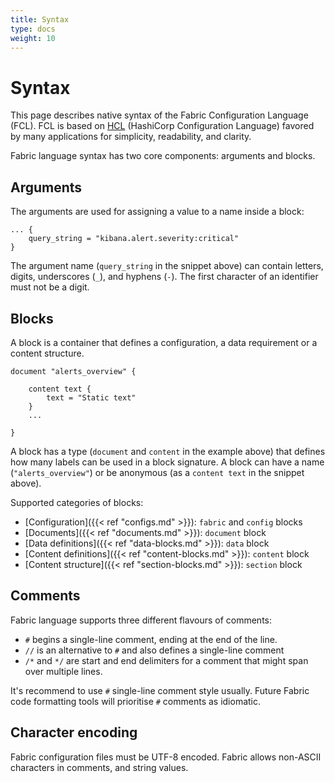 ```yaml
---
title: Syntax
type: docs
weight: 10
---
```


# Syntax

This page describes native syntax of the Fabric Configuration Language (FCL). FCL is based on [HCL](https://github.com/hashicorp/hcl/blob/main/hclsyntax/spec.md) (HashiCorp Configuration Language) favored by many applications for simplicity, readability, and clarity.

Fabric language syntax has two core components: arguments and blocks.

## Arguments

The arguments are used for assigning a value to a name inside a block:

```hcl
... {
    query_string = "kibana.alert.severity:critical"
}
```

The argument name (`query_string` in the snippet above) can contain letters, digits, underscores (`_`), and hyphens (`-`). The first character of an identifier must not be a digit.

## Blocks

A block is a container that defines a configuration, a data requirement or a content structure.

```hcl
document "alerts_overview" {

    content text {
        text = "Static text"
    }
    ...

}
```

A block has a type (`document` and `content` in the example above) that defines how many labels can be used in a block signature. A block can have a name (`"alerts_overview"`) or be anonymous (as a `content text` in the snippet above).

Supported categories of blocks:

- [Configuration]({{< ref "configs.md" >}}): `fabric` and `config` blocks
- [Documents]({{< ref "documents.md" >}}): `document` block
- [Data definitions]({{< ref "data-blocks.md" >}}): `data` block
- [Content definitions]({{< ref "content-blocks.md" >}}): `content` block
- [Content structure]({{< ref "section-blocks.md" >}}): `section` block

## Comments

Fabric language supports three different flavours of comments:

- `#` begins a single-line comment, ending at the end of the line.
- `//` is an alternative to `#` and also defines a single-line comment
- `/*` and `*/` are start and end delimiters for a comment that might span over multiple lines.

It's recommend to use `#` single-line comment style usually. Future Fabric code formatting tools will prioritise `#` comments as idiomatic.

## Character encoding

Fabric configuration files must be UTF-8 encoded. Fabric allows non-ASCII characters in comments, and string values.
